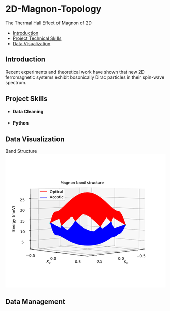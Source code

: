 # 2D-Magnon-Topology
The Thermal Hall Effect of Magnon of 2D

- [Introduction](#introduction)
- [Project Technical Skills](#utilized-skills)
- [Data Visualization](#vizualization)  

## Introduction <a name="introduction"></a>

Recent experiments and theoretical work have shown that new 2D ferromagnetic systems exhibit bosonically
Dirac particles in their spin-wave spectrum.

## Project Skills <a name="utilized-skills"></a>
- #### Data Cleaning
- #### Python

## Data Visualization <a name="visualization"></a>  
Band Structure
<img src="Band_Structure_DMI_0.0.pdf" alt="Tableau">
## Data Management <a name="management"></a>
